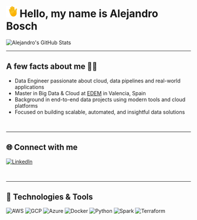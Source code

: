 # <img src=".images/hola.gif" width="30px"> Hello, my name is **Alejandro Bosch**

![Alejandro's GitHub Stats](https://github-readme-stats.vercel.app/api?username=Alejbc27&show_icons=true&theme=default)

---

## A few facts about me 👨‍💻

- Data Engineer passionate about cloud, data pipelines and real-world applications  
- Master in Big Data & Cloud at [EDEM](https://edem.eu/master-big-data-analytics/) in Valencia, Spain  
- Background in end-to-end data projects using modern tools and cloud platforms  
- Focused on building scalable, automated, and insightful data solutions  

<br>

---

## 🌐 Connect with me

[<img alt="LinkedIn" width="40px" src="https://img.icons8.com/color/48/linkedin.png" />](https://www.linkedin.com/in/alejandroboschcervera/)

<br>

---

## 🧰 Technologies & Tools

<p align="left">
  <img src="https://img.icons8.com/color/48/000000/amazon-web-services.png" alt="AWS" width="40" />
  <img src="https://img.icons8.com/color/48/000000/google-cloud.png" alt="GCP" width="40" />
  <img src="https://upload.wikimedia.org/wikipedia/commons/a/a8/Microsoft_Azure_Logo.svg" alt="Azure" width="40" />
  <img src="https://img.icons8.com/color/48/000000/docker.png" alt="Docker" width="40" />
  <img src="https://img.icons8.com/color/48/000000/python--v1.png" alt="Python" width="40" />
  <img src="https://upload.wikimedia.org/wikipedia/commons/f/f3/Apache_Spark_logo.svg" alt="Spark" width="80" />
  <img src="https://www.vectorlogo.zone/logos/terraformio/terraformio-icon.svg" alt="Terraform" width="40" />
</p>

<br>

